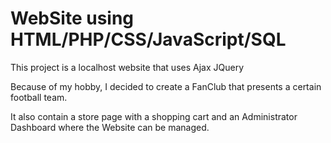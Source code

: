 # WebSite using HTML/PHP/CSS/JavaScript/SQL

This project is a localhost website that uses Ajax JQuery

Because of my hobby, I decided to create a FanClub that presents a certain football team.

It also contain a store page with a shopping cart and an Administrator Dashboard where the Website can be managed.
                 
        
